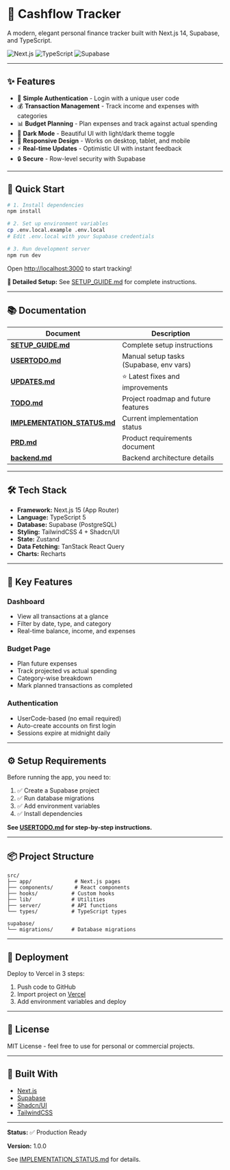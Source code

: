 # 💸 Cashflow Tracker

A modern, elegant personal finance tracker built with Next.js 14, Supabase, and TypeScript.

![Next.js](https://img.shields.io/badge/Next.js-15-black) ![TypeScript](https://img.shields.io/badge/TypeScript-5-blue) ![Supabase](https://img.shields.io/badge/Supabase-PostgreSQL-green)

---

## ✨ Features

- 🔐 **Simple Authentication** - Login with a unique user code
- 💰 **Transaction Management** - Track income and expenses with categories
- 📊 **Budget Planning** - Plan expenses and track against actual spending
- 🎨 **Dark Mode** - Beautiful UI with light/dark theme toggle
- 📱 **Responsive Design** - Works on desktop, tablet, and mobile
- ⚡ **Real-time Updates** - Optimistic UI with instant feedback
- 🔒 **Secure** - Row-level security with Supabase

---

## 🚀 Quick Start

```bash
# 1. Install dependencies
npm install

# 2. Set up environment variables
cp .env.local.example .env.local
# Edit .env.local with your Supabase credentials

# 3. Run development server
npm run dev
```

Open [http://localhost:3000](http://localhost:3000) to start tracking!

**📖 Detailed Setup:** See [SETUP_GUIDE.md](SETUP_GUIDE.md) for complete instructions.

---

## 📚 Documentation

| Document | Description |
|----------|-------------|
| **[SETUP_GUIDE.md](SETUP_GUIDE.md)** | Complete setup instructions |
| **[USERTODO.md](USERTODO.md)** | Manual setup tasks (Supabase, env vars) |
| **[UPDATES.md](UPDATES.md)** | ⭐ Latest fixes and improvements |
| **[TODO.md](TODO.md)** | Project roadmap and future features |
| **[IMPLEMENTATION_STATUS.md](IMPLEMENTATION_STATUS.md)** | Current implementation status |
| **[PRD.md](PRD.md)** | Product requirements document |
| **[backend.md](backend.md)** | Backend architecture details |

---

## 🛠️ Tech Stack

- **Framework:** Next.js 15 (App Router)
- **Language:** TypeScript 5
- **Database:** Supabase (PostgreSQL)
- **Styling:** TailwindCSS 4 + Shadcn/UI
- **State:** Zustand
- **Data Fetching:** TanStack React Query
- **Charts:** Recharts

---

## 🎯 Key Features

### Dashboard
- View all transactions at a glance
- Filter by date, type, and category
- Real-time balance, income, and expenses

### Budget Page
- Plan future expenses
- Track projected vs actual spending
- Category-wise breakdown
- Mark planned transactions as completed

### Authentication
- UserCode-based (no email required)
- Auto-create accounts on first login
- Sessions expire at midnight daily

---

## ⚙️ Setup Requirements

Before running the app, you need to:

1. ✅ Create a Supabase project
2. ✅ Run database migrations
3. ✅ Add environment variables
4. ✅ Install dependencies

**See [USERTODO.md](USERTODO.md) for step-by-step instructions.**

---

## 📦 Project Structure

```
src/
├── app/              # Next.js pages
├── components/       # React components
├── hooks/           # Custom hooks
├── lib/             # Utilities
├── server/          # API functions
└── types/           # TypeScript types

supabase/
└── migrations/      # Database migrations
```

---

## 🚢 Deployment

Deploy to Vercel in 3 steps:

1. Push code to GitHub
2. Import project on [Vercel](https://vercel.com)
3. Add environment variables and deploy

---

## 📝 License

MIT License - feel free to use for personal or commercial projects.

---

## 🙏 Built With

- [Next.js](https://nextjs.org/)
- [Supabase](https://supabase.com/)
- [Shadcn/UI](https://ui.shadcn.com/)
- [TailwindCSS](https://tailwindcss.com/)

---

**Status:** ✅ Production Ready

**Version:** 1.0.0

See [IMPLEMENTATION_STATUS.md](IMPLEMENTATION_STATUS.md) for details.
